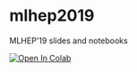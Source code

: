 # mlhep2019
MLHEP'19 slides and notebooks

[![Open In Colab](https://colab.research.google.com/assets/colab-badge.svg)](https://github.com/yandexdataschool/mlhep2019/tree/master/notebooks)
